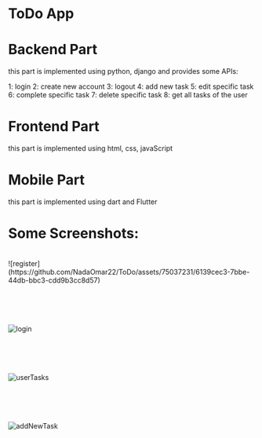 # ToDo App

# Backend Part
this part is implemented using python, django and provides some APIs:

  1: login
  2: create new account
  3: logout
  4: add new task
  5: edit specific task
  6: complete specific task
  7: delete specific task 
  8: get all tasks of the user

# Frontend Part
this part is implemented using html, css, javaScript

# Mobile Part
this part is implemented using dart and Flutter 



# Some Screenshots:
<br />
![register](https://github.com/NadaOmar22/ToDo/assets/75037231/6139cec3-7bbe-44db-bbc3-cdd9b3cc8d57)
<br /> <br /> <br /> <br /> <br />

![login](https://github.com/NadaOmar22/ToDo/assets/75037231/51448393-cff9-46c6-a5e1-f3adc0935d80)
<br /> <br /> <br /> <br /> <br />

![userTasks](https://github.com/NadaOmar22/ToDo/assets/75037231/fcd50261-40e6-4a66-8189-3c41746c7346)
<br /> <br /> <br /> <br /> <br />

![addNewTask](https://github.com/NadaOmar22/ToDo/assets/75037231/796af0dc-8d88-40d5-b040-5f0c62e09c2c)
<br /> <br /> <br /> <br /> <br />
